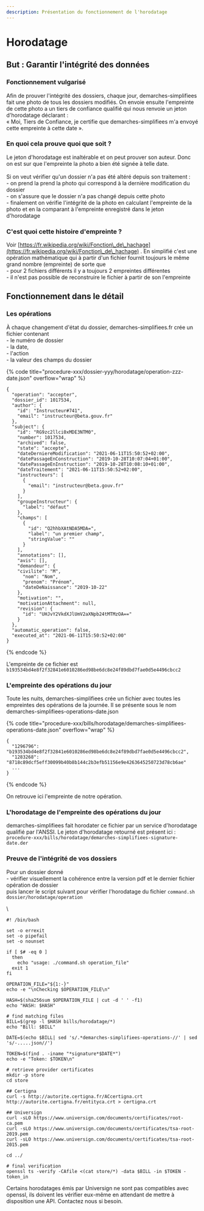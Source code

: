 ```yaml
---
description: Présentation du fonctionnement de l'horodatage
---
```


# Horodatage

## But : Garantir l'intégrité des données

### Fonctionnement vulgarisé

Afin de prouver l'intégrité des dossiers, chaque jour, demarches-simplifiees fait une photo de tous les dossiers modifiés. On envoie ensuite l'empreinte de cette photo a un tiers de confiance qualifié qui nous renvoie un jeton d'horodatage déclarant : \
« Moi, Tiers de Confiance, je certifie que demarches-simplifiees m'a envoyé cette empreinte à cette date ».

### En quoi cela prouve quoi que soit ?

Le jeton d'horodatage est inaltérable et on peut prouver son auteur. Donc on est sur que l'empreinte la photo a bien été signée à telle date.\
\
Si on veut vérifier qu'un dossier n'a pas été altéré depuis son traitement :\
\- on prend la prend la photo qui correspond à la dernière modification du dossier\
\- on s'assure que le dossier n'a pas changé depuis cette photo\
\- finalement on vérifie l'intégrité de la photo en calculant l'empreinte de la photo et en la comparant à l'empreinte enregistré dans le jeton d'horodatage

### C'est quoi cette histoire d'empreinte ?

Voir [https://fr.wikipedia.org/wiki/Fonction\_de\_hachage](https://fr.wikipedia.org/wiki/Fonction\_de\_hachage) . En simplifié c'est une opération mathématique qui à partir d'un fichier fournit toujours le même grand nombre (empreinte) de sorte que \
\- pour 2 fichiers différents il y a toujours 2 empreintes différentes\
\- il n'est pas possible de reconstruire le fichier à partir de son l'empreinte

## Fonctionnement dans le détail

### Les opérations

À chaque changement d'état du dossier, demarches-simplifiees.fr crée un fichier contenant \
\- le numéro de dossier\
\- la date, \
\- l'action\
\- la valeur des champs du dossier

{% code title="procedure-xxx/dossier-yyy/horodatage/operation-zzz-date.json" overflow="wrap" %}
```
{
  "operation": "accepter",
  "dossier_id": 1017534,
  "author": {
    "id": "Instructeur#741",
    "email": "instructeur@beta.gouv.fr"
  },
  "subject": {
    "id": "RG9zc2llci0xMDE3NTM0",
    "number": 1017534,
    "archived": false,
    "state": "accepte",
    "dateDerniereModification": "2021-06-11T15:50:52+02:00",
    "datePassageEnConstruction": "2019-10-28T10:07:04+01:00",
    "datePassageEnInstruction": "2019-10-28T10:08:10+01:00",
    "dateTraitement": "2021-06-11T15:50:52+02:00",
    "instructeurs": [
      {
        "email": "instructeur@beta.gouv.fr"
      }
    ],
    "groupeInstructeur": {
      "label": "défaut"
    },
    "champs": [
      {
        "id": "Q2hhbXAtNDA5MDA=",
        "label": "un premier champ",
        "stringValue": ""
      }
    ],
    "annotations": [],
    "avis": [],
    "demandeur": {
    "civilite": "M",
      "nom": "Nom",
      "prenom": "Prénom",
      "dateDeNaissance": "2019-10-22"
    },
    "motivation": "",
    "motivationAttachment": null,
    "revision": {
      "id": "UHJvY2VkdXJlUmV2aXNpb24tMTMzOA=="
    }
  },
  "automatic_operation": false,
  "executed_at": "2021-06-11T15:50:52+02:00"
}
```
{% endcode %}

L'empreinte de ce fichier est `b193534bd4e8f2f32841e6010286ed98be6dc8e24f89dbd7fae0d5e4496cbcc2`

### L'empreinte des opérations du jour

Toute les nuits, demarches-simplifiees crée un fichier avec toutes les empreintes des opérations de la journée. Il se présente sous le nom demarches-simplifiees-operations-date.json

{% code title="procedure-xxx/bills/horodatage/demarches-simplifiees-operations-date.json" overflow="wrap" %}
```
{
  "1296796": "b193534bd4e8f2f32841e6010286ed98be6dc8e24f89dbd7fae0d5e4496cbcc2",
  "1283268": "8718c89dcf5eff30099b40b8b144c2b3efb51156e9e4263645250723d78cb6ae"
  ...
}
```
{% endcode %}

On retrouve ici l'empreinte de notre opération.

### L'horodatage de l'empreinte des opérations du jour

demarches-simplifiees fait horodater ce fichier par un service d'horodatage qualifié par l'ANSSI. Le jeton d'horodatage retourné est présent ici :\
`procedure-xxx/bills/horodatage/demarches-simplifiees-signature-date.der`

### Preuve de l'intégrité de vos dossiers

Pour un dossier donné\
\- vérifier visuellement la cohérence entre la version pdf et le dernier fichier opération de dossier\
puis lancer le script suivant pour vérifier l'horodatage du fichier `command.sh dossier/horodatage/operation`

\


```
#! /bin/bash

set -o errexit
set -o pipefail
set -o nounset

if [ $# -eq 0 ]
  then
    echo "usage: ./command.sh operation_file"
  exit 1
fi

OPERATION_FILE="${1:-}"
echo -e "\nChecking $OPERATION_FILE\n"

HASH=$(sha256sum $OPERATION_FILE | cut -d ' ' -f1)
echo "HASH: $HASH"

# find matching files
BILL=$(grep -l $HASH bills/horodatage/*)
echo "Bill: $BILL"

DATE=$(echo $BILL| sed 's/.*demarches-simplifiees-operations-//' | sed 's/-.....json//')

TOKEN=$(find . -iname "*signature*$DATE*")
echo -e "Token: $TOKEN\n"

# retrieve provider certificates
mkdir -p store
cd store

## Certigna
curl -s http://autorite.certigna.fr/ACcertigna.crt http://autorite.certigna.fr/entityca.crt > certigna.crt

## Universign
curl -sLO https://www.universign.com/documents/certificates/root-ca.pem
curl -sLO https://www.universign.com/documents/certificates/tsa-root-2019.pem
curl -sLO https://www.universign.com/documents/certificates/tsa-root-2015.pem

cd ../

# final verification
openssl ts -verify -CAfile <(cat store/*) -data $BILL -in $TOKEN -token_in
```

Certains horodatages émis par Universign ne sont pas compatibles avec openssl, ils doivent les vérifier eux-même en attendant de mettre à disposition une API. Contactez nous si besoin.
